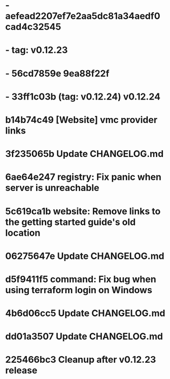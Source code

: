 # - aefead2207ef7e2aa5dc81a34aedf0cad4c32545
# -  tag: v0.12.23
# -  56cd7859e 9ea88f22f
# -  33ff1c03b (tag: v0.12.24) v0.12.24
#   b14b74c49 [Website] vmc provider links
#   3f235065b Update CHANGELOG.md
#  6ae64e247 registry: Fix panic when server is unreachable
#  5c619ca1b website: Remove links to the getting started guide's old location
#  06275647e Update CHANGELOG.md
# d5f9411f5 command: Fix bug when using terraform login on Windows
# 4b6d06cc5 Update CHANGELOG.md
# dd01a3507 Update CHANGELOG.md
# 225466bc3 Cleanup after v0.12.23 release
